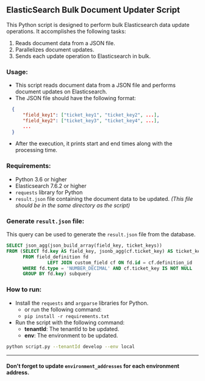 ## ElasticSearch Bulk Document Updater Script

This Python script is designed to perform bulk Elasticsearch data update operations.
It accomplishes the following tasks:
1. Reads document data from a JSON file.
2. Parallelizes document updates.
3. Sends each update operation to Elasticsearch in bulk.
   
### Usage:
- This script reads document data from a JSON file and performs document updates on Elasticsearch.
- The JSON file should have the following format:
```json
  {
      "field_key1": ["ticket_key1", "ticket_key2", ...],
      "field_key2": ["ticket_key3", "ticket_key4", ...],
      ...
  }
  ```
- After the execution, it prints start and end times along with the processing time.

### Requirements:
- Python 3.6 or higher
- Elasticsearch 7.6.2 or higher
- `requests` library for Python
- `result.json` file containing the document data to be updated. *(This file should be in the same directory as the script)*

### Generate `result.json` file:
This query can be used to generate the `result.json` file from the database.
```sql
SELECT json_agg(json_build_array(field_key, ticket_keys))
FROM (SELECT fd.key AS field_key, jsonb_agg(cf.ticket_key) AS ticket_keys
      FROM field_definition fd
               LEFT JOIN custom_field cf ON fd.id = cf.definition_id
      WHERE fd.type = 'NUMBER_DECIMAL' AND cf.ticket_key IS NOT NULL
      GROUP BY fd.key) subquery
```

### How to run:
- Install the `requests` and `argparse` libraries for Python.
  - or run the following command:
  - `pip install -r requirements.txt`
- Run the script with the following command:
  - **tenantId**: The tenantId to be updated.
  - **env**: The environment to be updated.
```bash
python script.py --tenantId develop --env local
```

---

#### Don't forget to update `environment_addresses` for each environment address.
